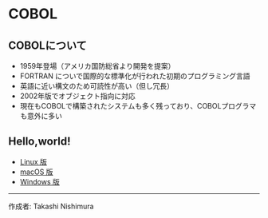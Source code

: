 # COBOL

## COBOLについて

* 1959年登場（アメリカ国防総省より開発を提案）
* FORTRAN についで国際的な標準化が行われた初期のプログラミング言語
* 英語に近い構文のため可読性が高い（但し冗長）
* 2002年版でオブジェクト指向に対応
* 現在もCOBOLで構築されたシステムも多く残っており、COBOLプログラマも意外に多い

## Hello,world!

* [Linux 版](https://github.com/TakashiNishimura/HelloWorld/blob/master/COBOL/COBOL_linux.md)
* [macOS 版](https://github.com/TakashiNishimura/HelloWorld/blob/master/COBOL/COBOL_mac.md)
* [Windows 版](https://github.com/TakashiNishimura/HelloWorld/blob/master/COBOL/COBOL_win.md)

***
作成者: Takashi Nishimura